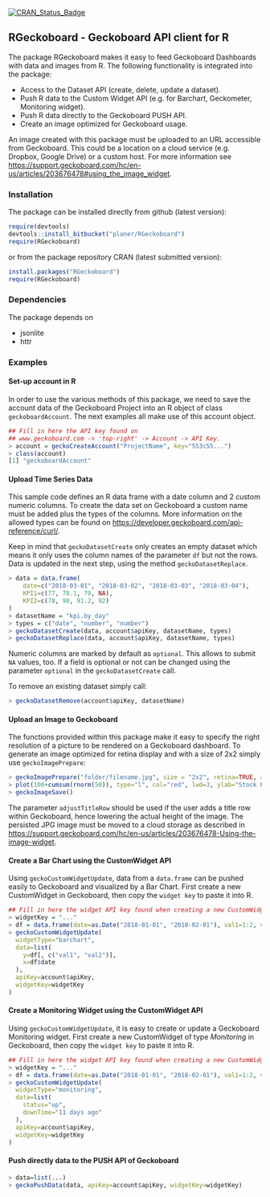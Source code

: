 [![CRAN\_Status\_Badge](http://www.r-pkg.org/badges/version/RGeckoboard)](https://cran.r-project.org/package=RGeckoboard)

## RGeckoboard - Geckoboard API client for R

The package RGeckoboard makes it easy to feed Geckoboard Dashboards with data and images from R. The following functionality is integrated into the package:

- Access to the Dataset API (create, delete, update a dataset).
- Push R data to the Custom Widget API (e.g. for Barchart, Geckometer, Monitoring widget).
- Push R data directly to the Geckoboard PUSH API.
- Create an image optimized for Geckoboard usage.

An image created with this package must be uploaded to an URL accessible from Geckoboard. This could be a location
on a cloud service (e.g. Dropbox, Google Drive) or a custom host. For more information see 
https://support.geckoboard.com/hc/en-us/articles/203676478#using_the_image_widget. 

### Installation

The package can be installed directly from github (latest version):

``` r
require(devtools)
devtools::install_bitbucket("ploner/RGeckoboard")
require(RGeckoboard)
```

or from the package repository CRAN (latest submitted version):

``` r
install.packages("RGeckoboard")
require(RGeckoboard)
```

### Dependencies

The package depends on
- jsonlite
- httr


### Examples

#### Set-up account in R

In order to use the various methods of this package, we need to save the account data of 
the Geckoboard Project into an R object of class `geckoboardAccount`. The next examples all make use of this account object. 

``` r
## Fill in here the API key found on 
## www.geckoboard.com -> 'top-right' -> Account -> API Key. 
> account = geckoCreateAccount("ProjectName", key="553c55...")
> class(account)
[1] "geckoboardAccount"
```


#### Upload Time Series Data

This sample code defines an R data frame with a date column and 2 custom numeric columns. To create the
data set on Geckoboard a custom name must be added plus the types of the columns. More information on the
allowed types can be found on https://developer.geckoboard.com/api-reference/curl/.

Keep in mind that `geckoDatasetCreate` only creates an empty dataset which means it only uses the column 
names of the parameter `df` but not the rows. Data is updated in the next step, using the method `geckoDatasetReplace`. 

``` r 
> data = data.frame(
    date=c("2018-03-01", "2018-03-02", "2018-03-03", "2018-03-04"), 
	KPI1=c(77, 78.1, 79, NA), 
	KPI2=c(78, 90, 91.2, 92)
)
> datasetName = "kpi.by_day"
> types = c("date", "number", "number")
> geckoDatasetCreate(data, account$apiKey, datasetName, types)
> geckoDatasetReplace(data, account$apiKey, datasetName, types)
```

Numeric columns are marked by default as `optional`. This allows to submit `NA` values, too. If a field is
optional or not can be changed using the parameter `optional` in the `geckoDatasetCreate` call.

To remove an existing dataset simply call:

``` r 
> geckoDatasetRemove(account$apiKey, datasetName)
```

#### Upload an Image to Geckoboard

The functions provided within this package make it easy to specify the right resolution of a picture to be 
rendered on a Geckoboard dashboard. To generate an image optimized for retina display and with a 
size of 2x2 simply use `geckoImagePrepare`:

``` r 
> geckoImagePrepare("folder/filename.jpg", size = "2x2", retina=TRUE, adjustTitleRow=FALSE)
> plot(100+cumsum(rnorm(50)), type="l", col="red", lwd=3, ylab="Stock Price")
> geckoImageSave()
```

The parameter `adjustTitleRow` should be used if the user adds a title row within Geckoboard, hence lowering the
actual height of the image. The persisted JPG image must be moved to a cloud storage as described in
https://support.geckoboard.com/hc/en-us/articles/203676478-Using-the-image-widget.

#### Create a Bar Chart using the CustomWidget API

Using `geckoCustomWidgetUpdate`, data from a `data.frame` can be pushed easily to Geckoboard and visualized 
by a Bar Chart. First create a new CustomWidget in Geckoboard, then copy the `widget key` to paste it into R. 

``` r 
## Fill in here the widget API key found when creating a new CustomWidget on www.geckoboard.com.
> widgetKey = "..."
> df = data.frame(date=as.Date("2018-01-01", "2018-02-01"), val1=1:2, val2=rnorm(2))
> geckoCustomWidgetUpdate(
  widgetType="barchart",
  data=list(
    y=df[, c("val1", "val2")], 
    x=df$date
  ), 
  apiKey=account$apiKey, 
  widgetKey=widgetKey
)
```

#### Create a Monitoring Widget using the CustomWidget API

Using `geckoCustomWidgetUpdate`, it is easy to create or update a Geckoboard Monitoring widget. First create a new CustomWidget of type *Monitoring* in Geckoboard, then copy the `widget key` to paste it into R. 

``` r 
## Fill in here the widget API key found when creating a new CustomWidget on www.geckoboard.com.
> widgetKey = "..."
> df = data.frame(date=as.Date("2018-01-01", "2018-02-01"), val1=1:2, val2=rnorm(2))
> geckoCustomWidgetUpdate(
  widgetType="monitoring",
  data=list(
    status="up",
    downTime="11 days ago"
  ), 
  apiKey=account$apiKey, 
  widgetKey=widgetKey
)
```

#### Push directly data to the PUSH API of Geckoboard

``` r 
> data=list(...)
> geckoPushData(data, apiKey=account$apiKey, widgetKey=widgetKey)
```



